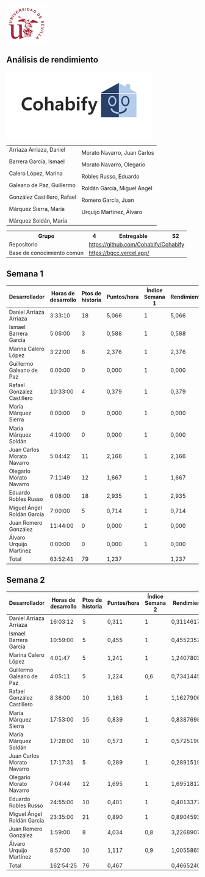 ![US Logo](images/logo_us.png)

Análisis de rendimiento
---


![Cohabify](images/Cohabify.png)

<table>
    <tbody>
        <tr>
            <td rowspan=2>Arriaza Arriaza, Daniel <p></p> Barrera García, Ismael <p></p> Calero López, Marina <p></p> Galeano de Paz, Guillermo <p></p> González Castillero, Rafael <p></p> Márquez Sierra, María <p></p> Márquez Soldán, María
            </td>
            <td rowspan=2>Morato Navarro, Juan Carlos <p></p> Morato Navarro, Olegario <p></p> Robles Russo, Eduardo <p></p> Roldán García, Miguel Ángel <p></p> Romero García, Juan <p></p> Urquijo Martínez, Álvaro <p></p>
            </td>
        </tr>
    </tbody>
</table>

<table>
  <tr>
    <th>Grupo</th>
    <th>4</th>
    <th>Entregable</th>
    <th>S2</th>
  </tr>
  <tr>
    <td>Repositorio</td>
    <td colspan="3"><a href="https://github.com/Cohabify/Cohabify">https://github.com/Cohabify/Cohabify</a></td>
  </tr>
  <tr>
    <td>Base de conocimiento común</td>
    <td colspan="3"><a href="https://bgcc.vercel.app/">https://bgcc.vercel.app/</a></td>
  </tr>
</table>


## Semana 1

| Desarrollador               | Horas de desarrollo | Ptos de historia | Puntos/hora | Índice Semana 1 | Rendimiento |
|-----------------------------|---------------------|------------------|-------------|------------------|-------------|
| Daniel Arriaza Arriaza     | 3:33:10             | 18               | 5,066       | 1                | 5,066       |
| Ismael Barrera García       | 5:06:00             | 3                | 0,588       | 1                | 0,588       |
| Marina Calero López        | 3:22:00             | 8                | 2,376       | 1                | 2,376       |
| Guillermo Galeano de Paz   | 0:00:00             | 0                | 0,000       | 1                | 0,000       |
| Rafael González Castillero | 10:33:00            | 4                | 0,379       | 1                | 0,379       |
| María Márquez Sierra       | 0:00:00             | 0                | 0,000       | 1                | 0,000       |
| María Márquez Soldán       | 4:10:00             | 0                | 0,000       | 1                | 0,000       |
| Juan Carlos Morato Navarro | 5:04:42             | 11               | 2,166       | 1                | 2,166       |
| Olegario Morato Navarro    | 7:11:49             | 12               | 1,667       | 1                | 1,667       |
| Eduardo Robles Russo       | 6:08:00             | 18               | 2,935       | 1                | 2,935       |
| Miguel Ángel Roldán García | 7:00:00             | 5                | 0,714       | 1                | 0,714       |
| Juan Romero González       | 11:44:00            | 0                | 0,000       | 1                | 0,000       |
| Álvaro Urquijo Martínez   | 0:00:00             | 0                | 0,000       | 1                | 0,000       |
| Total                       | 63:52:41            | 79               | 1,237       |                  | 1,237       |

## Semana 2

| Desarrollador               | Horas de desarrollo | Ptos de historia | Puntos/hora | Índice Semana 2 | Rendimiento |
|-----------------------------|---------------------|------------------|-------------|------------------|-------------|
| Daniel Arriaza Arriaza     | 16:03:12            | 5                | 0,311       | 1                | 0,311461794 |
| Ismael Barrera García       | 10:59:00            | 5                | 0,455       | 1                | 0,455235205 |
| Marina Calero López        | 4:01:47             | 5                | 1,241       | 1                | 1,240780313 |
| Guillermo Galeano de Paz   | 4:05:11             | 5                | 1,224       | 0,6              | 0,734144518 |
| Rafael González Castillero | 8:36:00             | 10               | 1,163       | 1                | 1,162790698 |
| María Márquez Sierra       | 17:53:00            | 15               | 0,839       | 1                | 0,838769804 |
| María Márquez Soldán       | 17:28:00            | 10               | 0,573       | 1                | 0,572519084 |
| Juan Carlos Morato Navarro | 17:17:31            | 5                | 0,289       | 1                | 0,289151982 |
| Olegario Morato Navarro    | 7:04:44             | 12               | 1,695       | 1                | 1,69518129  |
| Eduardo Robles Russo       | 24:55:00            | 10               | 0,401       | 1                | 0,401337793 |
| Miguel Ángel Roldán García | 23:35:00            | 21               | 0,890       | 1                | 0,890459364 |
| Juan Romero González       | 1:59:00             | 8                | 4,034       | 0,8              | 3,226890756 |
| Álvaro Urquijo Martínez   | 8:57:00             | 10               | 1,117       | 0,9              | 1,005586592 |
| Total                       | 162:54:25           | 76               | 0,467       |                  | 0,466524004 |